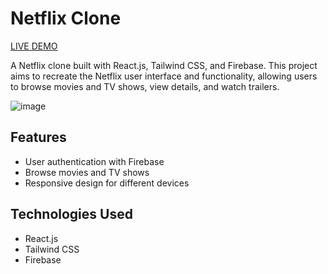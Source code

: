 # Netflix Clone

[LIVE DEMO](https://netflix-react-83882.web.app/)

A Netflix clone built with React.js, Tailwind CSS, and Firebase. This project aims to recreate the Netflix user interface and functionality, allowing users to browse movies and TV shows, view details, and watch trailers.

![image](https://user-images.githubusercontent.com/106769498/234825251-557e8106-0a92-497c-a1f3-4e11abb8290c.png)

## Features

- User authentication with Firebase
- Browse movies and TV shows
- Responsive design for different devices

## Technologies Used

- React.js
- Tailwind CSS
- Firebase

